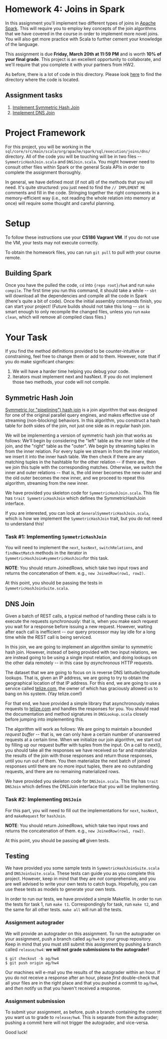 # Homework 4: Joins in Spark

In this assignment you'll implement two different types of joins in [Apache Spark](http://spark.apache.org). This will require you to employ key concepts of the join algorithms that we have covered in the course in order to implement more novel joins. You will also get more practice with Scala to further cement your knowledge of the language.

This assignment is due **Friday, March 20th at 11:59 PM** and is worth **10% of your final grade**. This project is an excellent opportunity to collaborate, and we'll require that you complete it with your partners from HW2.

As before, there is a lot of code in this directory. Please look [here](https://github.com/cs186-spring15/course/tree/master/hw4#project-framework) to find the directory where the code is located.


## Assignment tasks

1. [Implement Symmetric Hash Join](https://github.com/cs186-spring15/course/tree/master/hw4#symmetric-hash-join)
2. [Implement DNS Join](https://github.com/cs186-spring15/course/tree/master/hw4#dns-join)

# Project Framework

For this project, you will be working in the `sql/core/src/main/scala/org/apache/spark/sql/execution/joins/dns/` directory. All of the code you will be touching will be in two files -- `SymmetricHashJoin.scala` and `DNSJoin.scala`. You might however need to consult other files within Spark or the general Scala APIs in order to complete the assignment thoroughly.

In general, we have defined most (if not all) of the methods that you will need. It's quite structured: you just need to find the `// IMPLEMENT ME` comments and fill in the code. Stringing together the right components in a memory-efficient way (i.e., not reading the whole relation into memory at once) will require some thought and careful planning.

# Setup

To follow these instructions use your **CS186 Vagrant VM**. If you do not use the VM, your tests may not execute correctly.

To obtain the homework files, you can run `git pull` to pull with your course remote.

## Building Spark

Once you have the pulled the code, `cd` into `{repo root}/hw4` and run `make compile`. The first time you run this command, it should take a while -- `sbt` will download all the dependencies and compile all the code in Spark (there's quite a bit of code). Once the initial assembly commands finish, you can start your project! (Future builds should not take this long -- `sbt` is smart enough to only recompile the changed files, unless you run `make clean`, which will remove all compiled class files.)

# Your Task

If you find the method definitions provided to be counter-intuitive or constraining, feel free to change them or add to them.
However, note that if you do make significant changes:

1. We will have a harder time helping you debug your code.
2. Iterators must implement next and hasNext. If you do not implement those two methods, your code will not compile.


## Symmetric Hash Join

[Symmetric (or "pipelining") hash join](https://cs.uwaterloo.ca/~david/cs448/symmetric-hash-join.pdf) 
is a join algorithm that was designed for one of the original
parallel query engines, and makes effective use of streaming (non-blocking) behaviors.
In this algorithm, you construct a hash table for _both_ sides of the join, not just
one side as in regular hash join.

We will be implementing a version of symmetric hash join that works as follows:
We'll begin by considering the "left" table as the inner table of the join, and the "right" table as the "outer".
We begin by streaming tuples in from the inner relation. For every tuple we stream in
from the inner relation, we insert it into the inner hash table. We then check if
there are any matching tuples in the hashtable for the other relation -- if there are, then we join this
tuple with the corresponding matches. Otherwise, we switch the inner
and outer relations -- that is, the old inner becomes the new outer and the old outer
becomes the new inner, and we proceed to repeat this algorithm, streaming from the
new inner.

We have provided you skeleton code for `SymmetricHashJoin.scala`. This file has `trait SymmetricHashJoin` which defines the SymmetricHashJoin interface. 

If you are interested, you can look at `GeneralSymmetricHashJoin.scala`, which is how we implement the `SymmetricHashJoin` trait, but you do not need to understand this!

### Task #1: Implementing `SymmetricHashJoin`

You will need to implement the `next`, `hasNext`, `switchRelations`, and `findNextMatch` methods in the iterator in `SymmetricHashJoin#symmetricHashJoin`for this task. 

**NOTE**: You should return JoinedRows, which take two input rows and returns the concatenation of them. e.g., `new JoinedRow(row1, row2)`.

At this point, you should be passing the tests in `SymmetricHashJoinSuite.scala`.

## DNS Join

Given a batch of REST calls, a typical method of handling these calls is to execute the requests *synchronously*: that is, when you make each request you wait for a response before issuing a new request.  However, waiting after each call is inefficient -- our query processor may lay idle for a long time while the REST call is being serviced. 

In this join, we are going to implement an algorithm similar to symmetric hash join.
However, instead of being provided with two input relations, we are instead going to
be using a single input relation, and doing lookups on the other data remotely -- in this case by
*asynchronous* HTTP requests.

The dataset that we are going to focus on is reverse DNS latitude/longitude lookups.
That is, given an IP address, we are going to try to obtain the geographical
location of that IP address. For this end, we are going to use a service called
[telize.com](telize.com), the owner of which has graciously allowed us to bang on his system.
(Yay telize.com!)

For that end, we have provided a simple library that asynchronously makes
requests to [telize.com](telize.com) and handles the responses for you. You should read the
documentation and method signatures in `DNSLookup.scala` closely before jumping into
implementing this.

The algorithm will work as follows:
We are going to maintain a bounded *request buffer* -- that is, we can only have a certain number
of unanswered requests at a certain time. When we initialize our join algorithm, we
start out by filling up our request buffer with tuples from the input. On a call to next(), you should take all
the responses we have received so far and materialize the results of the join with those
responses and return those responses, until you run out of them. You then materialize
the next batch of joined responses until there are no more input tuples, there are no
outstanding requests, and there are no remaining materialized rows.

We have provided you skeleton code for `DNSJoin.scala`. This file has `trait DNSJoin` which defines the DNSJoin interface that you will be implementing.

### Task #2: Implementing `DNSJoin`

For this part, you will need to fill out the implementations for `next`, `hasNext`, and `makeRequest` for `hashJoin`.

**NOTE**: You should return JoinedRows, which take two input rows and returns the concatenation of them. e.g., `new JoinedRow(row1, row2)`. 

At this point, you should be passing ***all*** given tests.

## Testing

We have provided you some sample tests in `SymmetricHashJoinSuite.scala` and `DNSJoinSuite.scala`. These tests can guide you as you complete this project. However, keep in mind that they are *not* comprehensive, and you are well advised to write your own tests to catch bugs. Hopefully, you can use these tests as models to generate your own tests.

In order to run our tests, we have provided a simple Makefile. In order to run the tests for task 1, run `make t1`. Correspondingly for task, run `make t2`, and the same for all other tests. `make all` will run all the tests. 

### Assignment autograder

We will provide an autograder on this assignment. To run the autograder on your assignment, push a branch called `ag/hw4` to your group repository. Keep in mind that you must still submit this assignment by pushing a branch called `release/hw4`: **we will not grade submissions to the autograder!**

    $ git checkout -b ag/hw4
    $ git push origin ag/hw4

Our machines will e-mail you the results of the autograder within an hour. If you do not receive a response after an hour, please *first* double-check that all your files are in the right place and that you pushed a commit to `ag/hw4`, and *then* notify us that you haven't received a response.

### Assignment submission

To submit your assignment, as before, push a branch containing the commit you want us to grade to `release/hw4`. This is separate from the autograder; pushing a commit here will not trigger the autograder, and vice-versa.

Good luck!
